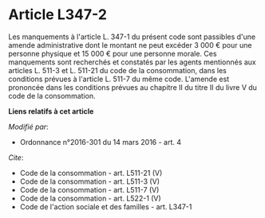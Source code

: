 # Article L347-2

Les manquements à l'article L. 347-1 du présent code sont passibles d'une amende administrative dont le montant ne peut
excéder 3 000 € pour une personne physique et 15 000 € pour une personne morale. Ces manquements sont recherchés et constatés
par les agents mentionnés aux articles L. 511-3 et L. 511-21 du code de la consommation, dans les conditions prévues à
l'article L. 511-7 du même code. L'amende est prononcée dans les conditions prévues au chapitre II du titre II du livre V du
code de la consommation.

**Liens relatifs à cet article**

_Modifié par_:

  - Ordonnance n°2016-301 du 14 mars 2016 - art. 4

_Cite_:

  - Code de la consommation - art. L511-21 (V)
  - Code de la consommation - art. L511-3 (V)
  - Code de la consommation - art. L511-7 (V)
  - Code de la consommation - art. L522-1 (V)
  - Code de l'action sociale et des familles - art. L347-1
